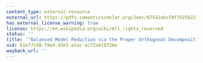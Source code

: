 ```yaml
---
content_type: external-resource
external_url: https://pdfs.semanticscholar.org/2eec/87542abcf8f7525b221f6acccc4e9c311bfc.pdf
has_external_license_warning: true
license: https://en.wikipedia.org/wiki/All_rights_reserved
status: ''
title: '"Balanced Model Reduction via the Proper Orthogonal Decomposition." (PDF)'
uid: b1e77cd8-f9e4-45e5-a2ac-ec72a41972be
wayback_url: ''
---
```

